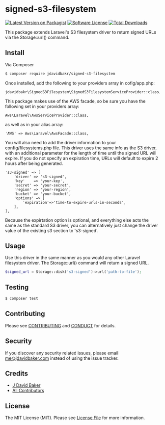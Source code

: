# signed-s3-filesystem

[![Latest Version on Packagist][ico-version]][link-packagist]
[![Software License][ico-license]](LICENSE.md)
[![Total Downloads][ico-downloads]][link-downloads]

This package extends Laravel's S3 filesystem driver to return signed URLs via the Storage::url() command.

## Install

Via Composer

``` bash
$ composer require jdavidbakr/signed-s3-filesystem
```

Once installed, add the following to your providers array in cofig/app.php:

```
jdavidbakr\SignedS3Filesystem\SignedS3FilesystemServiceProvider::class,
```

This package makes use of the AWS facade, so be sure you have the following set in your providers array:

```
Aws\Laravel\AwsServiceProvider::class,
```

as well as in your alias array:

```
'AWS' => Aws\Laravel\AwsFacade::class,
```

You will also need to add the driver information to your config/filesystems.php file.  This driver uses the same info as the S3 driver, with an additional parameter for the length of time until the signed URL will expire.  If you do not specify an expiration time, URLs will default to expire 2 hours after being generated.

```
's3-signed' => [
    'driver' => 's3-signed',
    'key'    => 'your-key',
    'secret' => 'your-secret',
    'region' => 'your-region',
    'bucket' => 'your-bucket',
    'options' => [
    	'expiration'=>'time-to-expire-urls-in-seconds',
    ],
],
```

Because the expirtation option is optional, and everything else acts the same as the standard S3 driver, you can alternatively just change the driver value of the existing s3 section to 's3-signed'.

## Usage

Use this driver in the same manner as you would any other Laravel filesystem driver.  The Storage::url() command will return a signed URL.

``` php
$signed_url = Storage::disk('s3-signed')->url('path-to-file');
```

## Testing

``` bash
$ composer test
```

## Contributing

Please see [CONTRIBUTING](CONTRIBUTING.md) and [CONDUCT](CONDUCT.md) for details.

## Security

If you discover any security related issues, please email me@jdavidbaker.com instead of using the issue tracker.

## Credits

- [J David Baker][link-author]
- [All Contributors][link-contributors]

## License

The MIT License (MIT). Please see [License File](LICENSE.md) for more information.

[ico-version]: https://img.shields.io/packagist/v/jdavidbakr/signed-s3-filesystem.svg?style=flat-square
[ico-license]: https://img.shields.io/badge/license-MIT-brightgreen.svg?style=flat-square
[ico-travis]: https://img.shields.io/travis/jdavidbakr/signed-s3-filesystem/master.svg?style=flat-square
[ico-scrutinizer]: https://img.shields.io/scrutinizer/coverage/g/jdavidbakr/signed-s3-filesystem.svg?style=flat-square
[ico-code-quality]: https://img.shields.io/scrutinizer/g/jdavidbakr/signed-s3-filesystem.svg?style=flat-square
[ico-downloads]: https://img.shields.io/packagist/dt/jdavidbakr/signed-s3-filesystem.svg?style=flat-square

[link-packagist]: https://packagist.org/packages/jdavidbakr/signed-s3-filesystem
[link-travis]: https://travis-ci.org/jdavidbakr/signed-s3-filesystem
[link-scrutinizer]: https://scrutinizer-ci.com/g/jdavidbakr/signed-s3-filesystem/code-structure
[link-code-quality]: https://scrutinizer-ci.com/g/jdavidbakr/signed-s3-filesystem
[link-downloads]: https://packagist.org/packages/jdavidbakr/signed-s3-filesystem
[link-author]: https://github.com/jdavidbakr
[link-contributors]: ../../contributors
